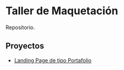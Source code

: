 # Taller de Maquetación

Repositorio.

## Proyectos 
- [Landing Page de tipo Portafolio](https://rcrespoc.github.io/portafolio-web/)
